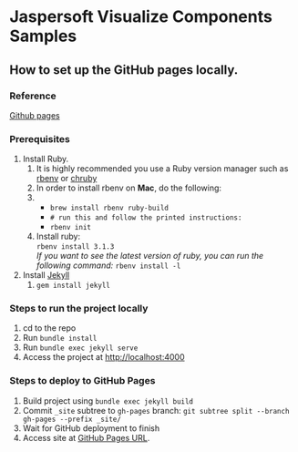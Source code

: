 # Jaspersoft Visualize Components Samples

## How to set up the GitHub pages locally.

### Reference

[Github pages](https://docs.github.com/en/pages/setting-up-a-github-pages-site-with-jekyll/testing-your-github-pages-site-locally-with-jekyll)

### Prerequisites

<ol>
    <li> Install Ruby.
        <ol>
            <li>
                It is highly recommended you use a Ruby version manager such as <a href="https://github.com/rbenv/rbenv">rbenv</a> or <a href="https://github.com/postmodern/chruby">chruby</a>
            </li> 
            <li> In order to install rbenv on <b>Mac</b>, do the following: </li>
            <li>
                <ul>
                    <li>
                        <code>brew install rbenv ruby-build</code>
                    </li>
                    <li>
                        <code># run this and follow the printed instructions:</code>
                    </li>
                    <li>
                        <code>rbenv init</code>
                    </li>
                </ul>
            </li>
            <li> Install ruby: <br>
                <code>rbenv install 3.1.3</code>
            </li>
            <i>If you want to see the latest version of ruby, you can run the following command:</i>
            <code>rbenv install -l</code>
        </ol>
    </li>
    <li>
        Install <a href="https://jekyllrb.com/docs/installation/macos/">Jekyll</a>
        <ol>
            <li>
                <code>gem install jekyll</code>
            </li>
        </ol>
    </li>
</ol>

### Steps to run the project locally
1. cd to the repo
2. Run ```bundle install```
3. Run ```bundle exec jekyll serve```
4. Access the project at [http://localhost:4000](http://localhost:4000/)


### Steps to deploy to GitHub Pages 

1. Build project using `bundle exec jekyll build`
1. Commit `_site` subtree to `gh-pages` branch: `git subtree split --branch gh-pages --prefix _site/`
1. Wait for GitHub deployment to finish
1. Access site at [GitHub Pages URL](https://jaspersoft.github.io/js-visualize-components-samples/).
